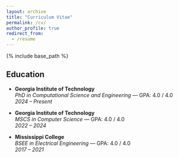 ```yaml
---
layout: archive
title: "Curriculum Vitae"
permalink: /cv/
author_profile: true
redirect_from:
  - /resume
---
```


{% include base_path %}

## Education

- **Georgia Institute of Technology**  
  *PhD in Computational Science and Engineering* — GPA: 4.0 / 4.0  
  *2024 – Present*

- **Georgia Institute of Technology**  
  *MSCS in Computer Science* — GPA: 4.0 / 4.0  
  *2022 – 2024*

- **Mississippi College**  
  *BSEE in Electrical Engineering* — GPA: 4.0 / 4.0  
  *2017 – 2021*
